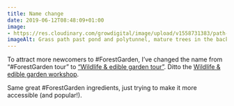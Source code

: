 ```yaml
---
title: Name change
date: 2019-06-12T08:48:09+01:00
image: 
- https://res.cloudinary.com/growdigital/image/upload/v1558731383/path-B5621E0D.jpg
imageAlt: Grass path past pond and polytunnel, mature trees in the background
---
```


To attract more newcomers to #ForestGarden, I’ve changed the name from “#ForestGarden tour” to [“Wildlife & edible garden tour”](https://www.airbnb.co.uk/experiences/532342). Ditto the [Wildlife & edible garden workshop](https://www.airbnb.co.uk/experiences/524767). 

Same great #ForestGarden ingredients, just trying to make it more accessible (and popular!).
